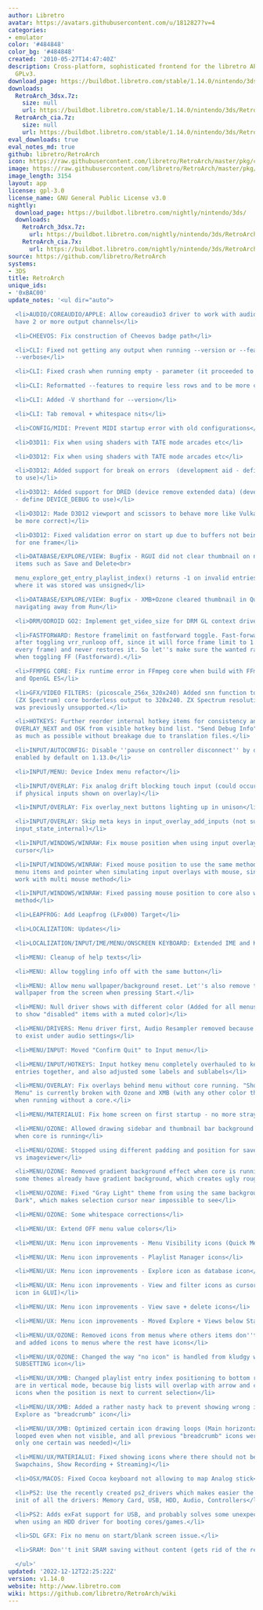 ```yaml
---
author: Libretro
avatar: https://avatars.githubusercontent.com/u/1812827?v=4
categories:
- emulator
color: '#484848'
color_bg: '#484848'
created: '2010-05-27T14:47:40Z'
description: Cross-platform, sophisticated frontend for the libretro API. Licensed
  GPLv3.
download_page: https://buildbot.libretro.com/stable/1.14.0/nintendo/3ds
downloads:
  RetroArch_3dsx.7z:
    size: null
    url: https://buildbot.libretro.com/stable/1.14.0/nintendo/3ds/RetroArch_3dsx.7z
  RetroArch_cia.7z:
    size: null
    url: https://buildbot.libretro.com/stable/1.14.0/nintendo/3ds/RetroArch_cia.7z
eval_downloads: true
eval_notes_md: true
github: libretro/RetroArch
icon: https://raw.githubusercontent.com/libretro/RetroArch/master/pkg/ctr/assets/default.png
image: https://raw.githubusercontent.com/libretro/RetroArch/master/pkg/ctr/assets/libretro_banner.png
image_length: 3154
layout: app
license: gpl-3.0
license_name: GNU General Public License v3.0
nightly:
  download_page: https://buildbot.libretro.com/nightly/nintendo/3ds/
  downloads:
    RetroArch_3dsx.7z:
      url: https://buildbot.libretro.com/nightly/nintendo/3ds/RetroArch_3dsx.7z
    RetroArch_cia.7x:
      url: https://buildbot.libretro.com/nightly/nintendo/3ds/RetroArch_cia.7z
source: https://github.com/libretro/RetroArch
systems:
- 3DS
title: RetroArch
unique_ids:
- '0xBAC00'
update_notes: '<ul dir="auto">

  <li>AUDIO/COREAUDIO/APPLE: Allow coreaudio3 driver to work with audio devices that
  have 2 or more output channels</li>

  <li>CHEEVOS: Fix construction of Cheevos badge path</li>

  <li>CLI: Fixed not getting any output when running --version or --features without
  --verbose</li>

  <li>CLI: Fixed crash when running empty - parameter (it proceeded to content loading)</li>

  <li>CLI: Reformatted --features to require less rows and to be more consistent</li>

  <li>CLI: Added -V shorthand for --version</li>

  <li>CLI: Tab removal + whitespace nits</li>

  <li>CONFIG/MIDI: Prevent MIDI startup error with old configurations</li>

  <li>D3D11: Fix when using shaders with TATE mode arcades etc</li>

  <li>D3D12: Fix when using shaders with TATE mode arcades etc</li>

  <li>D3D12: Added support for break on errors  (development aid - define DEVICE_DEBUG
  to use)</li>

  <li>D3D12: Added support for DRED (device remove extended data) (development aid
  - define DEVICE_DEBUG to use)</li>

  <li>D3D12: Made D3D12 viewport and scissors to behave more like Vulkan drivers (or
  be more correct)</li>

  <li>D3D12: Fixed validation error on start up due to buffers not being setup correctly
  for one frame</li>

  <li>DATABASE/EXPLORE/VIEW: Bugfix - RGUI did not clear thumbnail on non-playlist
  items such as Save and Delete<br>

  menu_explore_get_entry_playlist_index() returns -1 on invalid entries, but the variable
  where it was stored was unsigned</li>

  <li>DATABASE/EXPLORE/VIEW: Bugfix - XMB+Ozone cleared thumbnail in Quick Menu when
  navigating away from Run</li>

  <li>DRM/ODROID GO2: Implement get_video_size for DRM GL context driver</li>

  <li>FASTFORWARD: Restore framelimit on fastforward toggle. Fast-forward was broken
  after toggling vrr_runloop off, since it will force frame limit to 1.0 (even on
  every frame) and never restores it. So let''s make sure the wanted ratio is applied
  when toggling FF (Fastforward).</li>

  <li>FFMPEG CORE: Fix runtime error in FFmpeg core when build with FFmpeg n5.1.2
  and OpenGL ES</li>

  <li>GFX/VIDEO FILTERS: (picoscale_256x_320x240) Added snn function to upscale Fuse
  (ZX Spectrum) core borderless output to 320x240. ZX Spectrum resolution of 256x192
  was previously unsupported.</li>

  <li>HOTKEYS: Further reorder internal hotkey items for consistency and removed SEND_DEBUG_INFO,
  OVERLAY_NEXT and OSK from visible hotkey bind list. "Send Debug Info" stuff is removed
  as much as possible without breakage due to translation files.</li>

  <li>INPUT/AUTOCONFIG: Disable ''pause on controller disconnect'' by default - was
  enabled by default on 1.13.0</li>

  <li>INPUT/MENU: Device Index menu refactor</li>

  <li>INPUT/OVERLAY: Fix analog drift blocking touch input (could occur on overlay_next
  if physical inputs shown on overlay)</li>

  <li>INPUT/OVERLAY: Fix overlay_next buttons lighting up in unison</li>

  <li>INPUT/OVERLAY: Skip meta keys in input_overlay_add_inputs (not supported by
  input_state_internal)</li>

  <li>INPUT/WINDOWS/WINRAW: Fix mouse position when using input overlay with mouse
  cursor</li>

  <li>INPUT/WINDOWS/WINRAW: Fixed mouse position to use the same method required for
  menu items and pointer when simulating input overlays with mouse, since it won''t
  work with multi mouse method</li>

  <li>INPUT/WINDOWS/WINRAW: Fixed passing mouse position to core also when using aforementioned
  method</li>

  <li>LEAPFROG: Add Leapfrog (LFx000) Target</li>

  <li>LOCALIZATION: Updates</li>

  <li>LOCALIZATION/INPUT/IME/MENU/ONSCREEN KEYBOARD: Extended IME and Korean OSK</li>

  <li>MENU: Cleanup of help texts</li>

  <li>MENU: Allow toggling info off with the same button</li>

  <li>MENU: Allow menu wallpaper/background reset. Let''s also remove the current
  wallpaper from the screen when pressing Start.</li>

  <li>MENU: Null driver shows with different color (Added for all menus the ability
  to show "disabled" items with a muted color)</li>

  <li>MENU/DRIVERS: Menu driver first, Audio Resampler removed because it is enough
  to exist under audio settings</li>

  <li>MENU/INPUT: Moved "Confirm Quit" to Input menu</li>

  <li>MENU/INPUT/HOTKEYS: Input hotkey menu completely overhauled to keep related
  entries together, and also adjusted some labels and sublabels</li>

  <li>MENU/OVERLAY: Fix overlays behind menu without core running. "Show Overlay Behind
  Menu" is currently broken with Ozone and XMB (with any other color theme than Plain)
  when running without a core.</li>

  <li>MENU/MATERIALUI: Fix home screen on first startup - no more stray entries</li>

  <li>MENU/OZONE: Allowed drawing sidebar and thumbnail bar background color also
  when core is running</li>

  <li>MENU/OZONE: Stopped using different padding and position for savestate thumbnails
  vs imageviewer</li>

  <li>MENU/OZONE: Removed gradient background effect when core is running, because
  some themes already have gradient background, which creates ugly rough steps</li>

  <li>MENU/OZONE: Fixed "Gray Light" theme from using the same background as "Gray
  Dark", which makes selection cursor near impossible to see</li>

  <li>MENU/OZONE: Some whitespace corrections</li>

  <li>MENU/UX: Extend OFF menu value colors</li>

  <li>MENU/UX: Menu icon improvements - Menu Visibility icons (Quick Menu + Settings)</li>

  <li>MENU/UX: Menu icon improvements - Playlist Manager icons</li>

  <li>MENU/UX: Menu icon improvements - Explore icon as database icon</li>

  <li>MENU/UX: Menu icon improvements - View and filter icons as cursor icon (folder
  icon in GLUI)</li>

  <li>MENU/UX: Menu icon improvements - View save + delete icons</li>

  <li>MENU/UX: Menu icon improvements - Moved Explore + Views below Standalone Cores</li>

  <li>MENU/UX/OZONE: Removed icons from menus where others items don''t have icons,
  and added icons to menus where the rest have icons</li>

  <li>MENU/UX/OZONE: Changed the way "no icon" is handled from kludgy way of not drawing
  SUBSETTING icon</li>

  <li>MENU/UX/XMB: Changed playlist entry index positioning to bottom right when thumbnails
  are in vertical mode, because big lists will overlap with arrow and current "breadcrumb"
  icons when the position is next to current selection</li>

  <li>MENU/UX/XMB: Added a rather nasty hack to prevent showing wrong icons under
  Explore as "breadcrumb" icon</li>

  <li>MENU/UX/XMB: Optimized certain icon drawing loops (Main horizontal icons were
  looped even when not visible, and all previous "breadcrumb" icons were looped when
  only one certain was needed)</li>

  <li>MENU/UX/MATERIALUI: Fixed showing icons where there should not be any (Waitable
  Swapchains, Show Recording + Streaming)</li>

  <li>OSX/MACOS: Fixed Cocoa keyboard not allowing to map Analog stick</li>

  <li>PS2: Use the recently created ps2_drivers which makes easier the loading and
  init of all the drivers: Memory Card, USB, HDD, Audio, Controllers</li>

  <li>PS2: Adds exFat support for USB, and probably solves some unexpected issues
  when using an HDD driver for booting cores/games.</li>

  <li>SDL GFX: Fix no menu on start/blank screen issue.</li>

  <li>SRAM: Don''t init SRAM saving without content (gets rid of the redundant logging)</li>

  </ul>'
updated: '2022-12-12T22:25:22Z'
version: v1.14.0
website: http://www.libretro.com
wiki: https://github.com/libretro/RetroArch/wiki
---
```

